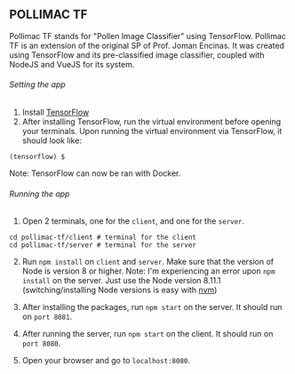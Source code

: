 ## POLLIMAC TF

Pollimac TF stands for "Pollen Image Classifier" using TensorFlow.
Pollimac TF is an extension of the original SP of Prof. Joman Encinas. It was created using TensorFlow and its pre-classified image classifier, coupled with NodeJS and VueJS for its system.

###### Setting the app
1. Install [TensorFlow](https://www.tensorflow.org/install)
2. After installing TensorFlow, run the virtual environment before opening your terminals. Upon running the virtual environment via TensorFlow, it should look like:

```
(tensorflow) $         
```
Note: TensorFlow can now be ran with Docker. 

###### Running the app

1. Open 2 terminals, one for the `client`, and one for the `server`.
```
cd pollimac-tf/client # terminal for the client
cd pollimac-tf/server # terminal for the server
```

2. Run `npm install` on `client` and `server`. Make sure that the version of Node is version 8 or higher.
Note: I'm experiencing an error upon `npm install` on the server. Just use the Node version 8.11.1 (switching/installing Node versions is easy with [nvm](https://nodesource.com/blog/installing-node-js-tutorial-using-nvm-on-mac-os-x-and-ubuntu/))

3. After installing the packages, run `npm start` on the server. It should run on `port 8081`.

4. After running the server, run `npm start` on the client. It should run on `port 8080`.

5. Open your browser and go to `localhost:8080`.
